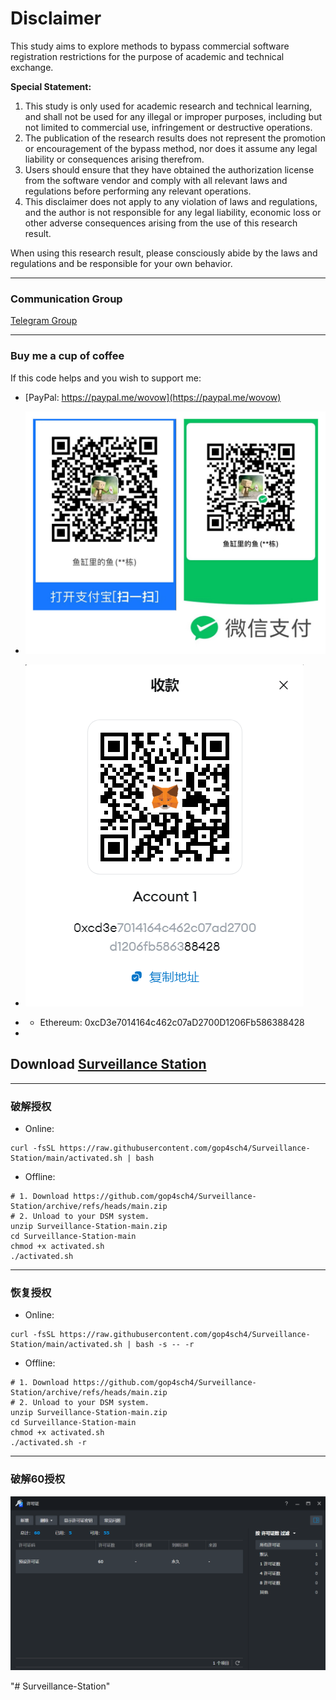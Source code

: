 # Disclaimer

This study aims to explore methods to bypass commercial software registration restrictions for the purpose of academic and technical exchange.

**Special Statement:**

1. This study is only used for academic research and technical learning, and shall not be used for any illegal or improper purposes, including but not limited to commercial use, infringement or destructive operations.
2. The publication of the research results does not represent the promotion or encouragement of the bypass method, nor does it assume any legal liability or consequences arising therefrom.
3. Users should ensure that they have obtained the authorization license from the software vendor and comply with all relevant laws and regulations before performing any relevant operations.
4. This disclaimer does not apply to any violation of laws and regulations, and the author is not responsible for any legal liability, economic loss or other adverse consequences arising from the use of this research result.

When using this research result, please consciously abide by the laws and regulations and be responsible for your own behavior.

---
### Communication Group
[Telegram Group](https://t.me/+40j656PRiB41NTI1)

---
### Buy me a cup of coffee
If this code helps and you wish to support me:
- [PayPal: https://paypal.me/wovow](https://paypal.me/wovow)

- ![License](https://raw.githubusercontent.com/gop4sch4/Surveillance-Station/main/img/buy%20me%20coffee.jpg)
- ![License](https://raw.githubusercontent.com/gop4sch4/Surveillance-Station/main/img/eth.png)
- - Ethereum: 0xcD3e7014164c462c07aD2700D1206Fb586388428
-


## Download [Surveillance Station](https://archive.synology.com/download/Package/SurveillanceStation)

---
### 破解授权
- Online:
```shell
curl -fsSL https://raw.githubusercontent.com/gop4sch4/Surveillance-Station/main/activated.sh | bash
```
- Offline:
```shell
# 1. Download https://github.com/gop4sch4/Surveillance-Station/archive/refs/heads/main.zip
# 2. Unload to your DSM system.
unzip Surveillance-Station-main.zip
cd Surveillance-Station-main
chmod +x activated.sh
./activated.sh 
```

---
### 恢复授权
- Online:
```shell
curl -fsSL https://raw.githubusercontent.com/gop4sch4/Surveillance-Station/main/activated.sh | bash -s -- -r
```
- Offline:
```shell
# 1. Download https://github.com/gop4sch4/Surveillance-Station/archive/refs/heads/main.zip
# 2. Unload to your DSM system.
unzip Surveillance-Station-main.zip
cd Surveillance-Station-main
chmod +x activated.sh
./activated.sh -r
```

---
### 破解60授权
![License](https://raw.githubusercontent.com/gop4sch4/Surveillance-Station/main/img/crack_license.png)



"# Surveillance-Station" 
